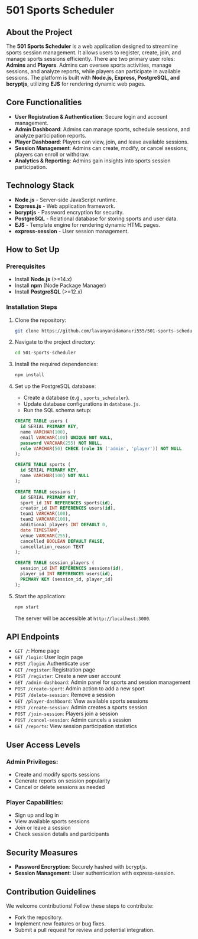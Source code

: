 # 501 Sports Scheduler

## About the Project
The **501 Sports Scheduler** is a web application designed to streamline sports session management. It allows users to register, create, join, and manage sports sessions efficiently. There are two primary user roles: **Admins** and **Players**. Admins can oversee sports activities, manage sessions, and analyze reports, while players can participate in available sessions. The platform is built with **Node.js, Express, PostgreSQL, and bcryptjs**, utilizing **EJS** for rendering dynamic web pages.

## Core Functionalities
- **User Registration & Authentication**: Secure login and account management.
- **Admin Dashboard**: Admins can manage sports, schedule sessions, and analyze participation reports.
- **Player Dashboard**: Players can view, join, and leave available sessions.
- **Session Management**: Admins can create, modify, or cancel sessions; players can enroll or withdraw.
- **Analytics & Reporting**: Admins gain insights into sports session participation.

## Technology Stack
- **Node.js** - Server-side JavaScript runtime.
- **Express.js** - Web application framework.
- **bcryptjs** - Password encryption for security.
- **PostgreSQL** - Relational database for storing sports and user data.
- **EJS** - Template engine for rendering dynamic HTML pages.
- **express-session** - User session management.

## How to Set Up

### Prerequisites
- Install **Node.js** (>=14.x)
- Install **npm** (Node Package Manager)
- Install **PostgreSQL** (>=12.x)

### Installation Steps
1. Clone the repository:
   ```bash
   git clone https://github.com/lavanyanidamanuri555/501-sports-scheduler.git
   ```
2. Navigate to the project directory:
   ```bash
   cd 501-sports-scheduler
   ```
3. Install the required dependencies:
   ```bash
   npm install
   ```
4. Set up the PostgreSQL database:
   - Create a database (e.g., `sports_scheduler`).
   - Update database configurations in `database.js`.
   - Run the SQL schema setup:
   
   ```sql
   CREATE TABLE users (
     id SERIAL PRIMARY KEY,
     name VARCHAR(100),
     email VARCHAR(100) UNIQUE NOT NULL,
     password VARCHAR(255) NOT NULL,
     role VARCHAR(50) CHECK (role IN ('admin', 'player')) NOT NULL
   );

   CREATE TABLE sports (
     id SERIAL PRIMARY KEY,
     name VARCHAR(100) NOT NULL
   );

   CREATE TABLE sessions (
     id SERIAL PRIMARY KEY,
     sport_id INT REFERENCES sports(id),
     creator_id INT REFERENCES users(id),
     team1 VARCHAR(100),
     team2 VARCHAR(100),
     additional_players INT DEFAULT 0,
     date TIMESTAMP,
     venue VARCHAR(255),
     cancelled BOOLEAN DEFAULT FALSE,
     cancellation_reason TEXT
   );

   CREATE TABLE session_players (
     session_id INT REFERENCES sessions(id),
     player_id INT REFERENCES users(id),
     PRIMARY KEY (session_id, player_id)
   );
   ```
5. Start the application:
   ```bash
   npm start
   ```
   The server will be accessible at `http://localhost:3000`.

## API Endpoints

- `GET /`: Home page
- `GET /login`: User login page
- `POST /login`: Authenticate user
- `GET /register`: Registration page
- `POST /register`: Create a new user account
- `GET /admin-dashboard`: Admin panel for sports and session management
- `POST /create-sport`: Admin action to add a new sport
- `POST /delete-session`: Remove a session
- `GET /player-dashboard`: View available sports sessions
- `POST /create-session`: Admin creates a sports session
- `POST /join-session`: Players join a session
- `POST /cancel-session`: Admin cancels a session
- `GET /reports`: View session participation statistics

## User Access Levels

### Admin Privileges:
- Create and modify sports sessions
- Generate reports on session popularity
- Cancel or delete sessions as needed

### Player Capabilities:
- Sign up and log in
- View available sports sessions
- Join or leave a session
- Check session details and participants

## Security Measures
- **Password Encryption**: Securely hashed with bcryptjs.
- **Session Management**: User authentication with express-session.

## Contribution Guidelines
We welcome contributions! Follow these steps to contribute:
- Fork the repository.
- Implement new features or bug fixes.
- Submit a pull request for review and potential integration.
